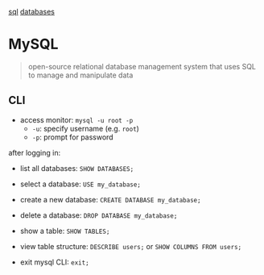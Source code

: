 [sql](./sql.md)
[databases](./databases.md)

# MySQL

> open-source relational database management system that uses SQL to manage and manipulate data

## CLI

- access monitor: `mysql -u root -p`
  - `-u`: specify username (e.g. `root`)
  - `-p`: prompt for password

after logging in:

- list all databases: `SHOW DATABASES;`
- select a database: `USE my_database;`
- create a new database: `CREATE DATABASE my_database;`
- delete a database: `DROP DATABASE my_database;`

- show a table: `SHOW TABLES;`
- view table structure: `DESCRIBE users;` or `SHOW COLUMNS FROM users;`

- exit mysql CLI: `exit;`
